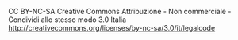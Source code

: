 CC BY-NC-SA
Creative Commons Attribuzione - Non commerciale - Condividi allo stesso modo 3.0 Italia
http://creativecommons.org/licenses/by-nc-sa/3.0/it/legalcode
